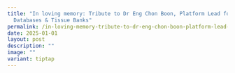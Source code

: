 ```yaml
---
title: "In loving memory: Tribute to Dr Eng Chon Boon, Platform Lead for Cancer
  Databases & Tissue Banks"
permalink: /in-loving-memory-tribute-to-dr-eng-chon-boon-platform-lead-for-cancer-databases-tissue-banks/
date: 2025-01-01
layout: post
description: ""
image: ""
variant: tiptap
---
```

